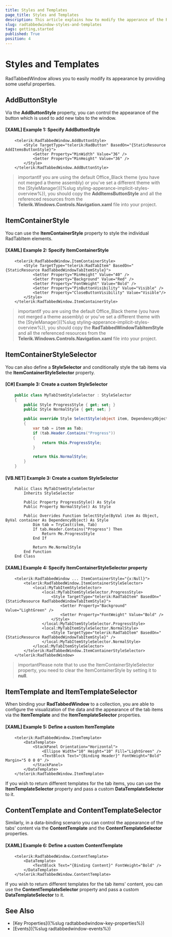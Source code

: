 ```yaml
---
title: Styles and Templates
page_title: Styles and Templates
description: This article explains how to modify the apperance of the RadTabbedWindow control.
slug: radtabbedwindow-styles-and-templates
tags: getting,started
published: True
position: 4
---
```


# Styles and Templates

RadTabbedWindow allows you to easily modify its appearance by providing some useful properties.

## AddButtonStyle

Via the **AddButtonStyle** property, you can control the appearance of the button which is used to add new tabs to the window.

#### [XAML] Example 1: Specify AddButtonStyle

```XAML
    <telerik:RadTabbedWindow.AddButtonStyle>
        <Style TargetType="telerik:RadButton" BasedOn="{StaticResource AddItemsButtonStyle}">
            <Setter Property="MinWidth" Value="36" />
            <Setter Property="MinHeight" Value="36" />
        </Style>
    </telerik:RadTabbedWindow.AddButtonStyle>
```

>importantIf you are using the default Office_Black theme (you have not merged a theme assembly) or you've set a different theme with the [StyleManager]({%slug styling-apperance-implicit-styles-overview%}), you should copy the **AddItemsButtonStyle** and all the referenced resources from the **Telerik.Windows.Controls.Navigation.xaml** file into your project.

## ItemContainerStyle

You can use the **ItemContainerStyle** property to style the individual RadTabItem elements.

#### [XAML] Example 2: Specify ItemContainerStyle

```XAML
    <telerik:RadTabbedWindow.ItemContainerStyle>
        <Style TargetType="telerik:RadTabItem" BasedOn="{StaticResource RadTabbedWindowTabItemStyle}">
            <Setter Property="MinHeight" Value="40" />
            <Setter Property="Background" Value="Red" />
            <Setter Property="FontWeight" Value="Bold" />
            <Setter Property="PinButtonVisibility" Value="Visible" />
		    <Setter Property="CloseButtonVisibility" Value="Visible"/>
        </Style>
    </telerik:RadTabbedWindow.ItemContainerStyle>
```

>importantIf you are using the default Office_Black theme (you have not merged a theme assembly) or you've set a different theme with the [StyleManager]({%slug styling-apperance-implicit-styles-overview%}), you should copy the **RadTabbedWindowTabItemStyle** and all the referenced resources from the **Telerik.Windows.Controls.Navigation.xaml** file into your project.

## ItemContainerStyleSelector

You can also define a **StyleSelector** and conditionally style the tab items via the **ItemContainerStyleSelector** property.

#### [C#] Example 3: Create a custom StyleSelector

```C#
    public class MyTabItemStyleSelector : StyleSelector
    {
        public Style ProgressStyle { get; set; }
        public Style NormalStyle { get; set; }

        public override Style SelectStyle(object item, DependencyObject container)
        {
            var tab = item as Tab;
            if (tab.Header.Contains("Progress"))
            {
                return this.ProgressStyle;
            }

            return this.NormalStyle;
        }
    }
```

#### [VB.NET] Example 3: Create a custom StyleSelector

```VB.NET
	Public Class MyTabItemStyleSelector
		Inherits StyleSelector

		Public Property ProgressStyle() As Style
		Public Property NormalStyle() As Style

		Public Overrides Function SelectStyle(ByVal item As Object, ByVal container As DependencyObject) As Style
			Dim tab = TryCast(item, Tab)
			If tab.Header.Contains("Progress") Then
				Return Me.ProgressStyle
			End If

			Return Me.NormalStyle
		End Function
	End Class
```

#### [XAML] Example 4: Specify ItemContainerStyleSelector property

```XAML
    <telerik:RadTabbedWindow ... ItemContainerStyle="{x:Null}">
        <telerik:RadTabbedWindow.ItemContainerStyleSelector>
            <local:MyTabItemStyleSelector>
                <local:MyTabItemStyleSelector.ProgressStyle>
                    <Style TargetType="telerik:RadTabItem" BasedOn="{StaticResource RadTabbedWindowTabItemStyle}">
                        <Setter Property="Background" Value="LightGreen" />
                        <Setter Property="FontWeight" Value="Bold" />
                    </Style>
                </local:MyTabItemStyleSelector.ProgressStyle>
                <local:MyTabItemStyleSelector.NormalStyle>
                    <Style TargetType="telerik:RadTabItem" BasedOn="{StaticResource RadTabbedWindowTabItemStyle}" />
                </local:MyTabItemStyleSelector.NormalStyle>
            </local:MyTabItemStyleSelector>
        </telerik:RadTabbedWindow.ItemContainerStyleSelector>
    </telerik:RadTabbedWindow>
```

>importantPlease note that to use the ItemContainerStyleSelector property, you need to clear the ItemContainerStyle by setting it to **null**.

## ItemTemplate and ItemTemplateSelector

When binding your **RadTabbedWindow** to a collection, you are able to configure the visualization of the data and the appearance of the tab items via the **ItemTemplate** and the **ItemTemplateSelector** properties.

#### [XAML] Example 5: Define a custom ItemTemplate

```XAML
    <telerik:RadTabbedWindow.ItemTemplate>
        <DataTemplate>
            <StackPanel Orientation="Horizontal">
                <Ellipse Width="10" Height="10" Fill="LightGreen" />
                <TextBlock Text="{Binding Header}" FontWeight="Bold" Margin="5 0 0 0" />
            </StackPanel>
        </DataTemplate>
    </telerik:RadTabbedWindow.ItemTemplate>
```

If you wish to return different templates for the tab items, you can use the **ItemTemplateSelector** property and pass a custom **DataTemplateSelector** to it.

## ContentTemplate and ContentTemplateSelector

Similarly, in a data-binding scenario you can control the appearance of the tabs' content via the **ContentTemplate** and the **ContentTemplateSelector** properties.

#### [XAML] Example 6: Define a custom ContentTemplate

```XAML
    <telerik:RadTabbedWindow.ContentTemplate>
        <DataTemplate>
            <TextBlock Text="{Binding Content}" FontWeight="Bold" />
        </DataTemplate>
    </telerik:RadTabbedWindow.ContentTemplate>
```

If you wish to return different templates for the tab items' content, you can use the **ContentTemplateSelector** property and pass a custom **DataTemplateSelector** to it.

## See Also

* [Key Properties]({%slug radtabbedwindow-key-properties%})
* [Events]({%slug radtabbedwindow-events%})
